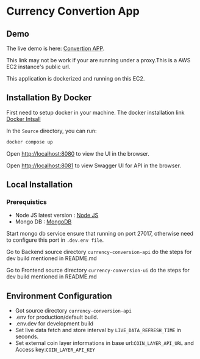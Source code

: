 # Currency Convertion App

## Demo 

The live demo is here: [Convertion APP](http://13.112.168.250:8080/).

This link may not be work if your are running under a proxy.This is a AWS EC2 instance's public url.

This application is dockerized and running on this EC2. 

## Installation By Docker

First need to setup docker in your machine. 
The docker installation link [Docker Intsall](https://docs.docker.com/engine/install/)

In the `Source` directory, you can run:

```bash
docker compose up
```

Open [http://localhost:8080](http://localhost:8080) to view the UI in the browser.

Open [http://localhost:8081](http://localhost:8081) to view Swagger UI for API in the browser.


## Local Installation

### Prerequistics
* Node JS latest version : [Node JS](https://nodejs.org/en/download/)
* Mongo DB : [MongoDB](https://www.mongodb.com/docs/manual/installation/)

Start mongo db service ensure that running on port 27017, otherwise need to configure this port in `.dev.env file`.

Go to Backend source directory `currency-conversion-api` do the steps for dev build mentioned in README.md  

Go to Frontend source directory `currency-conversion-ui` do the steps for dev build mentioned in README.md

## Environment Configuration

* Got source directory `currency-conversion-api`
* .env for production/default build.
* .env.dev for development build
* Set live data fetch and store interval by `LIVE_DATA_REFRESH_TIME` in seconds.
* Set external coin layer informations in base url:`COIN_LAYER_API_URL` and Access key:`COIN_LAYER_API_KEY`

